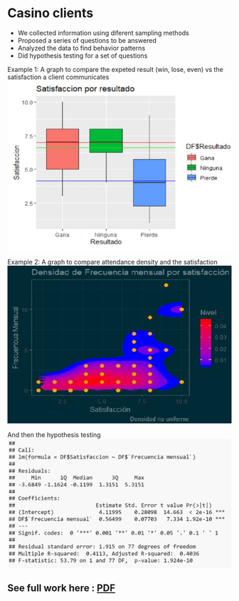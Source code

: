 # Casino clients
 - We collected information using diferent sampling methods
 - Proposed a series of questions to be answered 
 - Analyzed the data to find behavior patterns 
 - Did hypothesis testing for a set of questions

Example 1:
A graph to compare the expeted result (win, lose, even) vs the satisfaction a client communicates
![](https://github.com/Flrotm/Projects/blob/master/Data%20analysis/images/grafico.JPG )


Example 2:
A graph to compare attendance density and the satisfaction
![](https://github.com/Flrotm/Projects/blob/master/Data%20analysis/images/graf2.JPG )

And then the hypothesis testing
![](https://github.com/Flrotm/Projects/blob/master/Data%20analysis/images/hyp.JPG )


## See full work here : [PDF](Casino.pdf)
